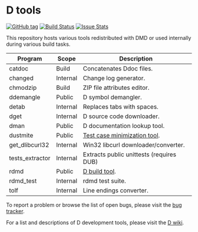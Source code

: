 D tools
=======

[![GitHub tag](https://img.shields.io/github/tag/dlang/tools.svg?maxAge=86400)](#)
[![Build Status](https://travis-ci.org/dlang/tools.svg?branch=master)](https://travis-ci.org/dlang/tools)
[![Issue Stats](https://img.shields.io/issuestats/p/github/dlang/tools.svg?maxAge=2592000)](http://www.issuestats.com/github/dlang/tools)

This repository hosts various tools redistributed with DMD or used
internally during various build tasks.

Program         | Scope    | Description
--------------- | -------- | -----------------------------------------
catdoc          | Build    | Concatenates Ddoc files.
changed         | Internal | Change log generator.
chmodzip        | Build    | ZIP file attributes editor.
ddemangle       | Public   | D symbol demangler.
detab           | Internal | Replaces tabs with spaces.
dget            | Internal | D source code downloader.
dman            | Public   | D documentation lookup tool.
dustmite        | Public   | [Test case minimization tool](https://github.com/CyberShadow/DustMite/wiki).
get_dlibcurl32  | Internal | Win32 libcurl downloader/converter.
tests_extractor | Internal | Extracts public unittests (requires DUB)
rdmd            | Public   | [D build tool](http://dlang.org/rdmd.html).
rdmd_test       | Internal | rdmd test suite.
tolf            | Internal | Line endings converter.

To report a problem or browse the list of open bugs, please visit the
[bug tracker](http://issues.dlang.org/).

For a list and descriptions of D development tools, please visit the
[D wiki](http://wiki.dlang.org/Development_tools).

